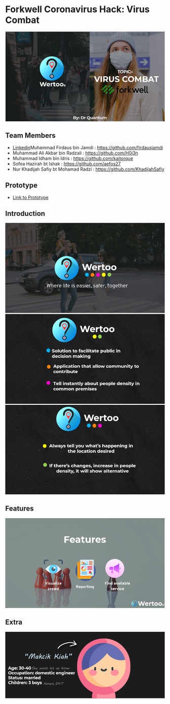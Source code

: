 # Forkwell Coronavirus Hack: Virus Combat

![](1.png)

## Team Members

- [Linkedin](https://www.linkedin.com/in/mdaliakbar98/)Muhammad Firdaus bin Jamdi : https://github.com/firdausjamdi
- Muhammad Ali Akbar bin Radzali : https://github.com/H0j3n
- Muhammad Idham bin Idris : https://github.com/kaitorque
- Sofea Hazirah bt Ishak : https://github.com/aefos27
- Nur Khadijah Safiy bt Mohamad Radzi : https://github.com/KhadijahSafiy

## Prototype
- [Link to Prototype](https://www.figma.com/proto/nIsg2chNvvzkY1AnwRKiWs/Virus-Combat?node-id=64%3A358&scaling=min-zoom)

## Introduction
  
![](2.png)
![](3.png)
![](4.png)

## Features

![](5.png)

## Extra 

![](7.png)



